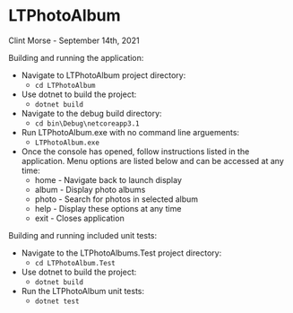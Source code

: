 # LTPhotoAlbum
Clint Morse - September 14th, 2021

Building and running the application:
  - Navigate to LTPhotoAlbum project directory:
    - ```cd LTPhotoAlbum```
  - Use dotnet to build the project:
    - ```dotnet build```
  - Navigate to the debug build directory:
    - ```cd bin\Debug\netcoreapp3.1```
  - Run LTPhotoAlbum.exe with no command line arguements:
    - ```LTPhotoAlbum.exe```
  - Once the console has opened, follow instructions listed in the application.  Menu options are listed below and can be accessed at any time:
    - home - Navigate back to launch display
    - album - Display photo albums
    - photo - Search for photos in selected album
    - help - Display these options at any time
    - exit - Closes application

Building and running included unit tests:
  - Navigate to the LTPhotoAlbums.Test project directory:
    - ```cd LTPhotoAlbum.Test```
  - Use dotnet to build the project:
    - ```dotnet build```
  - Run the LTPhotoAlbum unit tests:
    - ```dotnet test```
